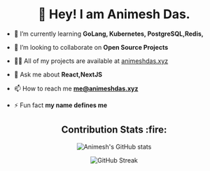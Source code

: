 <h1 align="center">👋 Hey! I am Animesh Das.</h1>

- 🌱 I’m currently learning **GoLang, Kubernetes, PostgreSQL,Redis,**

- 👯 I’m looking to collaborate on **Open Source Projects**

- 👨‍💻 All of my projects are available at [animeshdas.xyz](animeshdas.xyz)

- 💬 Ask me about **React,NextJS**

- 📫 How to reach me **me@animeshdas.xyz**

- ⚡ Fun fact **my name defines me**


<h2 align="center"> Contribution Stats :fire: </h2>
<div align="center">

![Animesh's GitHub stats](https://github-readme-stats.vercel.app/api?username=animeshdas2000&show_icons=true&theme=radical&hide_border=true)
</div>

<div align="center">

![GitHub Streak](https://github-readme-streak-stats.herokuapp.com?user=animeshdas2000&theme=radical&hide_border=true)
</div>

